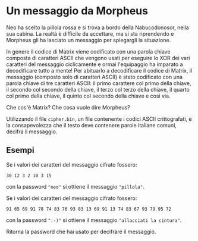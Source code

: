 # Un messaggio da Morpheus

Neo ha scelto la pillola rossa e si trova a bordo della Nabucodonosor, nella sua cabina. La realtà è difficile da accettare, ma si sta riprendendo e Morpheus gli ha lasciato un messaggio per spiegargli la situazione. 

In genere il codice di Matrix viene codificato con una parola chiave composta di caratteri ASCII che vengono usati per eseguire lo XOR dei vari caratteri del messaggio ciclicamente e ormai l'equipaggio ha imparato a decodificare tutto a mente! Per abituarlo a decodificare il codice di Matrix, il messaggio (composto solo di caratteri ASCII) è stato codificato con una parola chiave di tre caratteri ASCII: il primo carattere col primo della chiave, il secondo col secondo della chiave, il terzo col terzo della chiave, il quarto col primo della chiave, il quinto col secondo della chiave e così via.

Che cos'è Matrix? Che cosa vuole dire Morpheus?

Utilizzando il file `cipher.bin`, un file contenente i codici ASCII crittografati, e la consapevolezza che il testo deve contenere parole italiane comuni, decifra il messaggio.

## Esempi
Se i valori dei caratteri del messaggio cifrato fossero:
```
30 12 3 2 10 3 15
```
con la password `"neo"` si ottiene il messaggio `"pillola"`.

Se i valori dei caratteri del messaggio cifrato fossero:
```
91 65 69 91 78 74 83 76 93 83 13 69 91 13 74 83 67 93 79 95 72
```
con la password `":-)"` si ottiene il messaggio `"allacciati la cintura"`.

Ritorna la password che hai usato per decifrare il messaggio.





